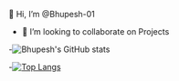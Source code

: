 👋 Hi, I’m @Bhupesh-01
- 💞️ I’m looking to collaborate on Projects

  
-![Bhupesh's GitHub stats](https://github-readme-stats.vercel.app/api?username=Bhupesh-01&show_icons=true&theme=radical)


-[![Top Langs](https://github-readme-stats.vercel.app/api/top-langs/?username=Bhupesh-01&layout=pie)](https://github.com/Bhupesh-01/github-readme-stats)
